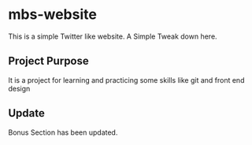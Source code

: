 # mbs-website
This is a simple Twitter like website.
A Simple Tweak down here.
## Project Purpose
It is a project for learning and 
practicing some skills like git and
front end design
## Update
Bonus Section has been updated.
